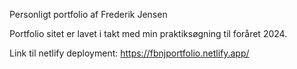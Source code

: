 Personligt portfolio af Frederik Jensen

Portfolio sitet er lavet i takt med min praktiksøgning til foråret 2024.

Link til netlify deployment: https://fbnjportfolio.netlify.app/
